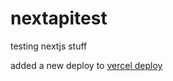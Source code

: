 # nextapitest
testing nextjs stuff

added a new deploy to
[vercel deploy](https://nextapitest-three.vercel.app/)
